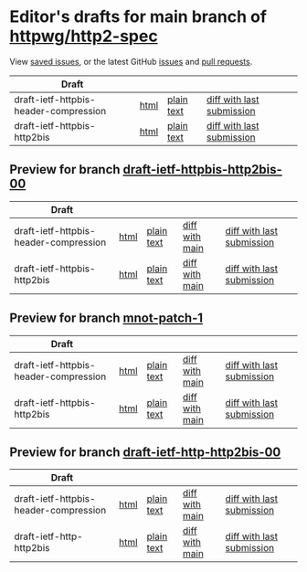 # Editor's drafts for main branch of [httpwg/http2-spec](https://github.com/httpwg/http2-spec)

View [saved issues](issues.html), or the latest GitHub [issues](https://github.com/httpwg/http2-spec/issues) and [pull requests](https://github.com/httpwg/http2-spec/pulls).

| Draft |     |     |     |     |
| ----- | --- | --- | --- | --- |
| draft-ietf-httpbis-header-compression |[html](./draft-ietf-httpbis-header-compression.html) |[plain text](./draft-ietf-httpbis-header-compression.txt) |[diff with last submission](https://tools.ietf.org/rfcdiff?url1=https://tools.ietf.org/id/draft-ietf-httpbis-header-compression.txt&amp;url2=https://httpwg.github.io/http2-spec/draft-ietf-httpbis-header-compression.txt) |
| draft-ietf-httpbis-http2bis |[html](./draft-ietf-httpbis-http2bis.html) |[plain text](./draft-ietf-httpbis-http2bis.txt) |[diff with last submission](https://tools.ietf.org/rfcdiff?url1=https://tools.ietf.org/id/draft-ietf-httpbis-http2bis.txt&amp;url2=https://httpwg.github.io/http2-spec/draft-ietf-httpbis-http2bis.txt) |

## Preview for branch [draft-ietf-httpbis-http2bis-00](draft-ietf-httpbis-http2bis-00)

| Draft |     |     |     |     |
| ----- | --- | --- | --- | --- |
| draft-ietf-httpbis-header-compression |[html](draft-ietf-httpbis-http2bis-00/draft-ietf-httpbis-header-compression.html) |[plain text](draft-ietf-httpbis-http2bis-00/draft-ietf-httpbis-header-compression.txt) |[diff with main](https://tools.ietf.org/rfcdiff?url1=https://httpwg.github.io/http2-spec/draft-ietf-httpbis-header-compression.txt&amp;url2=https://httpwg.github.io/http2-spec/draft-ietf-httpbis-http2bis-00/draft-ietf-httpbis-header-compression.txt) |[diff with last submission](https://tools.ietf.org/rfcdiff?url1=https://tools.ietf.org/id/draft-ietf-httpbis-header-compression.txt&amp;url2=https://httpwg.github.io/http2-spec/draft-ietf-httpbis-http2bis-00/draft-ietf-httpbis-header-compression.txt) |
| draft-ietf-httpbis-http2bis |[html](draft-ietf-httpbis-http2bis-00/draft-ietf-httpbis-http2bis.html) |[plain text](draft-ietf-httpbis-http2bis-00/draft-ietf-httpbis-http2bis.txt) |[diff with main](https://tools.ietf.org/rfcdiff?url1=https://httpwg.github.io/http2-spec/draft-ietf-httpbis-http2bis.txt&amp;url2=https://httpwg.github.io/http2-spec/draft-ietf-httpbis-http2bis-00/draft-ietf-httpbis-http2bis.txt) |[diff with last submission](https://tools.ietf.org/rfcdiff?url1=https://tools.ietf.org/id/draft-ietf-httpbis-http2bis.txt&amp;url2=https://httpwg.github.io/http2-spec/draft-ietf-httpbis-http2bis-00/draft-ietf-httpbis-http2bis.txt) |

## Preview for branch [mnot-patch-1](mnot-patch-1)

| Draft |     |     |     |     |
| ----- | --- | --- | --- | --- |
| draft-ietf-httpbis-header-compression |[html](mnot-patch-1/draft-ietf-httpbis-header-compression.html) |[plain text](mnot-patch-1/draft-ietf-httpbis-header-compression.txt) |[diff with main](https://tools.ietf.org/rfcdiff?url1=https://httpwg.github.io/http2-spec/draft-ietf-httpbis-header-compression.txt&amp;url2=https://httpwg.github.io/http2-spec/mnot-patch-1/draft-ietf-httpbis-header-compression.txt) |[diff with last submission](https://tools.ietf.org/rfcdiff?url1=https://tools.ietf.org/id/draft-ietf-httpbis-header-compression.txt&amp;url2=https://httpwg.github.io/http2-spec/mnot-patch-1/draft-ietf-httpbis-header-compression.txt) |
| draft-ietf-httpbis-http2bis |[html](mnot-patch-1/draft-ietf-httpbis-http2bis.html) |[plain text](mnot-patch-1/draft-ietf-httpbis-http2bis.txt) |[diff with main](https://tools.ietf.org/rfcdiff?url1=https://httpwg.github.io/http2-spec/draft-ietf-httpbis-http2bis.txt&amp;url2=https://httpwg.github.io/http2-spec/mnot-patch-1/draft-ietf-httpbis-http2bis.txt) |[diff with last submission](https://tools.ietf.org/rfcdiff?url1=https://tools.ietf.org/id/draft-ietf-httpbis-http2bis.txt&amp;url2=https://httpwg.github.io/http2-spec/mnot-patch-1/draft-ietf-httpbis-http2bis.txt) |

## Preview for branch [draft-ietf-http-http2bis-00](draft-ietf-http-http2bis-00)

| Draft |     |     |     |     |
| ----- | --- | --- | --- | --- |
| draft-ietf-httpbis-header-compression |[html](draft-ietf-http-http2bis-00/draft-ietf-httpbis-header-compression.html) |[plain text](draft-ietf-http-http2bis-00/draft-ietf-httpbis-header-compression.txt) |[diff with main](https://tools.ietf.org/rfcdiff?url1=https://httpwg.github.io/http2-spec/draft-ietf-httpbis-header-compression.txt&amp;url2=https://httpwg.github.io/http2-spec/draft-ietf-http-http2bis-00/draft-ietf-httpbis-header-compression.txt) |[diff with last submission](https://tools.ietf.org/rfcdiff?url1=https://tools.ietf.org/id/draft-ietf-httpbis-header-compression.txt&amp;url2=https://httpwg.github.io/http2-spec/draft-ietf-http-http2bis-00/draft-ietf-httpbis-header-compression.txt) |
| draft-ietf-http-http2bis |[html](draft-ietf-http-http2bis-00/draft-ietf-http-http2bis.html) |[plain text](draft-ietf-http-http2bis-00/draft-ietf-http-http2bis.txt) |[diff with main](https://tools.ietf.org/rfcdiff?url1=https://httpwg.github.io/http2-spec/draft-ietf-http-http2bis.txt&amp;url2=https://httpwg.github.io/http2-spec/draft-ietf-http-http2bis-00/draft-ietf-http-http2bis.txt) |[diff with last submission](https://tools.ietf.org/rfcdiff?url1=https://tools.ietf.org/id/draft-ietf-http-http2bis.txt&amp;url2=https://httpwg.github.io/http2-spec/draft-ietf-http-http2bis-00/draft-ietf-http-http2bis.txt) |

